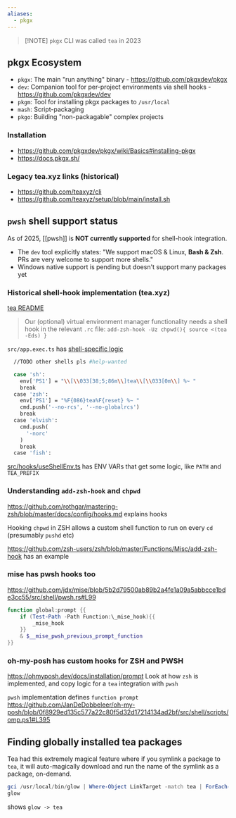 ```yaml
---
aliases:
  - pkgx
---
```

> [!NOTE] `pkgx` CLI was called `tea` in 2023

## pkgx Ecosystem

- `pkgx`: The main "run anything" binary - https://github.com/pkgxdev/pkgx
- `dev`: Companion tool for per-project environments via shell hooks - https://github.com/pkgxdev/dev
- `pkgm`: Tool for installing pkgx packages to `/usr/local`
- `mash`: Script-packaging
- `pkgo`: Building "non-packagable" complex projects

### Installation
- https://github.com/pkgxdev/pkgx/wiki/Basics#installing-pkgx
- https://docs.pkgx.sh/

### Legacy tea.xyz links (historical)
- https://github.com/teaxyz/cli
- https://github.com/teaxyz/setup/blob/main/install.sh

## `pwsh` shell support status

As of 2025, [[pwsh]]  is **NOT currently supported** for shell-hook integration.

- The `dev` tool explicitly states: "We support macOS & Linux, **Bash & Zsh**. PRs are very welcome to support more shells."
- Windows native support is pending but doesn't support many packages yet

### Historical shell-hook implementation (tea.xyz)

[tea README](https://github.com/teaxyz/cli/blob/3e66ef99ea1fe9db92f8035a716544e4bd26c581/README.md#now-see-here-fella-i-hate-installers) 

> Our (optional) virtual environment manager functionality needs a shell hook in the relevant `.rc` file:
>        `add-zsh-hook -Uz chpwd(){ source <(tea -Eds) }`

`src/app.exec.ts` has [shell-specific logic ](https://github.com/teaxyz/cli/blob/1d0c1ff8f71bcb8b8c31bc80bac21c8a01add67a/src/app.exec.ts#L63)
```bash
  //TODO other shells pls #help-wanted

  case 'sh':
    env['PS1'] = "\\[\\033[38;5;86m\\]tea\\[\\033[0m\\] %~ "
    break
  case 'zsh':
    env['PS1'] = "%F{086}tea%F{reset} %~ "
    cmd.push('--no-rcs', '--no-globalrcs')
    break
  case 'elvish':
    cmd.push(
      '-norc'
    )
    break
  case 'fish':
```

[src/hooks/useShellEnv.ts](https://github.com/teaxyz/cli/blob/1d0c1ff8f71bcb8b8c31bc80bac21c8a01add67a/src/hooks/useShellEnv.ts) has ENV VARs that get some logic, like `PATH` and `TEA_PREFIX`


### Understanding `add-zsh-hook` and `chpwd`
https://github.com/rothgar/mastering-zsh/blob/master/docs/config/hooks.md explains hooks

Hooking `chpwd` in ZSH allows a custom shell function to run on every `cd` (presumably `pushd` etc)

https://github.com/zsh-users/zsh/blob/master/Functions/Misc/add-zsh-hook has an example

### mise has pwsh hooks too
https://github.com/jdx/mise/blob/5b2d79500ab89b2a4fe1a09a5abbcce1bde3cc55/src/shell/pwsh.rs#L99
```powershell
function global:prompt {{
	if (Test-Path -Path Function:\_mise_hook){{
		_mise_hook
	}}
	& $__mise_pwsh_previous_prompt_function
}}
```
### oh-my-posh has custom hooks for ZSH and PWSH
https://ohmyposh.dev/docs/installation/prompt
Look at how `zsh` is implemented, and copy logic for a `tea` integration with `pwsh`

`pwsh` implementation defines `function prompt` https://github.com/JanDeDobbeleer/oh-my-posh/blob/0f8929ed135c577a22c80f5d32d17214134ad2bf/src/shell/scripts/omp.ps1#L395


## Finding globally installed tea packages

Tea had this extremely magical feature where if you symlink a package to `tea`, it will auto-magically download and run the name of the symlink as a package, on-demand.

```powershell
gci /usr/local/bin/glow | Where-Object LinkTarget -match tea | ForEach-Object Name
glow
```

shows `glow -> tea` 
